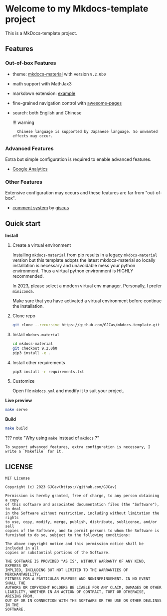 # Welcome to my Mkdocs-template project

This is a MkDocs-template project.

## Features

### Out-of-box Features

* theme: [mkdocs-material](https://squidfunk.github.io/mkdocs-material/) with version `9.2.0b0`
* math support with MathJax3
* markdown extension: [example](./mk-test/extensions.md)
* fine-grained navigation control with [awesome-pages](https://github.com/lukasgeiter/mkdocs-awesome-pages-plugin) 
* search: both English and Chinese

    !!! warning
        
        Chinese language is supported by Japanese language. So unwanted effects may occur.



### Advanced Features

Extra but simple configuration is required to enable advanced features.

* [Google Analytics](./mk-test/config-gtag.md)



### Other Features

Extensive configuration may occurs and these features are far from "out-of-box".

* [comment system](./mk-test/test-comments.md) by [giscus](https://giscus.app/)


## Quick start

**Install**

1. Create a virtual environment

    Installing `mkdocs-material` from pip results in a legacy `mkdocs-material` version but this template adopts the latest mkdocs-material so locally installation is necessary and unavoidable mess your python environment. Thus a virtual python environment is HIGHLY recommended.

    In 2023, please select a modern virtual env manager. Personally, I prefer `miniconda`.
    
    Make sure that you have activated a virtual environment before continue the installation.

2. Clone repo

    ``` bash
    git clone --recursive https://github.com/GJCav/mkdocs-template.git
    ```
    

3. Install `mkdocs-material`

    ``` bash
    cd mkdocs-material
    git checkout 9.2.0b0
    pip3 install -e .
    ```

4. Install other requirements

    ``` bash
    pip3 install -r requirements.txt
    ```

4. Customize

    Open file `mkdocs.yml` and modify it to suit your project.


**Live preview**

``` bash
make serve
```

**Build**
``` bash
make build
```

??? note "Why using `make` instead of `mkdocs` ?"

    To support advanced features, extra configuration is necessary, I write a `Makefile` for it.

## LICENSE

```
MIT License

Copyright (c) 2023 GJCav(https://github.com/GJCav)

Permission is hereby granted, free of charge, to any person obtaining a copy
of this software and associated documentation files (the "Software"), to deal
in the Software without restriction, including without limitation the rights
to use, copy, modify, merge, publish, distribute, sublicense, and/or sell
copies of the Software, and to permit persons to whom the Software is
furnished to do so, subject to the following conditions:

The above copyright notice and this permission notice shall be included in all
copies or substantial portions of the Software.

THE SOFTWARE IS PROVIDED "AS IS", WITHOUT WARRANTY OF ANY KIND, EXPRESS OR
IMPLIED, INCLUDING BUT NOT LIMITED TO THE WARRANTIES OF MERCHANTABILITY,
FITNESS FOR A PARTICULAR PURPOSE AND NONINFRINGEMENT. IN NO EVENT SHALL THE
AUTHORS OR COPYRIGHT HOLDERS BE LIABLE FOR ANY CLAIM, DAMAGES OR OTHER
LIABILITY, WHETHER IN AN ACTION OF CONTRACT, TORT OR OTHERWISE, ARISING FROM,
OUT OF OR IN CONNECTION WITH THE SOFTWARE OR THE USE OR OTHER DEALINGS IN THE
SOFTWARE.
```